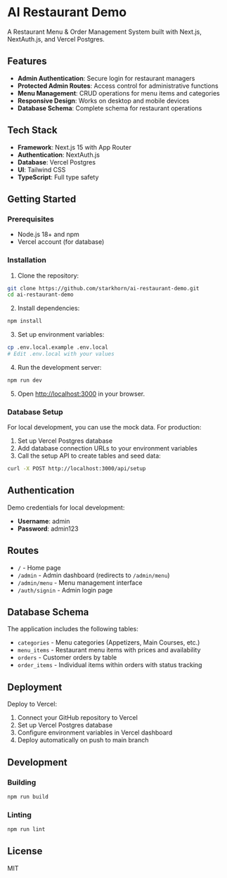 # AI Restaurant Demo

A Restaurant Menu & Order Management System built with Next.js, NextAuth.js, and Vercel Postgres.

## Features

- **Admin Authentication**: Secure login for restaurant managers
- **Protected Admin Routes**: Access control for administrative functions
- **Menu Management**: CRUD operations for menu items and categories
- **Responsive Design**: Works on desktop and mobile devices
- **Database Schema**: Complete schema for restaurant operations

## Tech Stack

- **Framework**: Next.js 15 with App Router
- **Authentication**: NextAuth.js
- **Database**: Vercel Postgres
- **UI**: Tailwind CSS
- **TypeScript**: Full type safety

## Getting Started

### Prerequisites

- Node.js 18+ and npm
- Vercel account (for database)

### Installation

1. Clone the repository:
```bash
git clone https://github.com/starkhorn/ai-restaurant-demo.git
cd ai-restaurant-demo
```

2. Install dependencies:
```bash
npm install
```

3. Set up environment variables:
```bash
cp .env.local.example .env.local
# Edit .env.local with your values
```

4. Run the development server:
```bash
npm run dev
```

5. Open [http://localhost:3000](http://localhost:3000) in your browser.

### Database Setup

For local development, you can use the mock data. For production:

1. Set up Vercel Postgres database
2. Add database connection URLs to your environment variables
3. Call the setup API to create tables and seed data:

```bash
curl -X POST http://localhost:3000/api/setup
```

## Authentication

Demo credentials for local development:
- **Username**: admin
- **Password**: admin123

## Routes

- `/` - Home page
- `/admin` - Admin dashboard (redirects to `/admin/menu`)
- `/admin/menu` - Menu management interface
- `/auth/signin` - Admin login page

## Database Schema

The application includes the following tables:

- `categories` - Menu categories (Appetizers, Main Courses, etc.)
- `menu_items` - Restaurant menu items with prices and availability
- `orders` - Customer orders by table
- `order_items` - Individual items within orders with status tracking

## Deployment

Deploy to Vercel:

1. Connect your GitHub repository to Vercel
2. Set up Vercel Postgres database
3. Configure environment variables in Vercel dashboard
4. Deploy automatically on push to main branch

## Development

### Building

```bash
npm run build
```

### Linting

```bash
npm run lint
```

## License

MIT